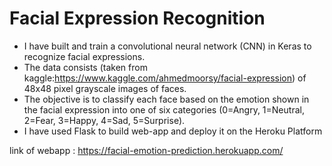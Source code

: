 # Facial Expression Recognition
* I have built and train a convolutional neural network (CNN) in Keras to recognize facial expressions. 
* The data consists (taken from kaggle:https://www.kaggle.com/ahmedmoorsy/facial-expression) of 48x48 pixel grayscale images of faces.
* The objective is to classify each face based on the emotion shown in the facial expression into one of six categories (0=Angry, 1=Neutral, 2=Fear, 3=Happy, 4=Sad, 5=Surprise). 
* I have used Flask to build web-app and deploy it on the Heroku Platform

link of webapp : https://facial-emotion-prediction.herokuapp.com/
